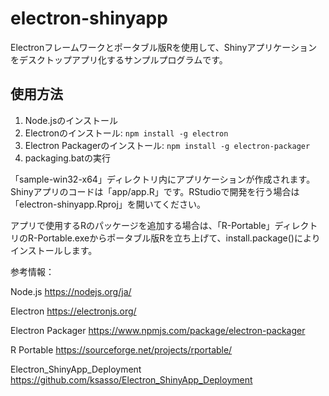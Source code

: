 # electron-shinyapp

Electronフレームワークとポータブル版Rを使用して、Shinyアプリケーションをデスクトップアプリ化するサンプルプログラムです。

## 使用方法

1. Node.jsのインストール
2. Electronのインストール: `npm install -g electron`
3. Electron Packagerのインストール: `npm install -g electron-packager`
4. packaging.batの実行

「sample-win32-x64」ディレクトリ内にアプリケーションが作成されます。
Shinyアプリのコードは「app/app.R」です。RStudioで開発を行う場合は
「electron-shinyapp.Rproj」を開いてください。

アプリで使用するRのパッケージを追加する場合は、「R-Portable」ディレクトリのR-Portable.exeからポータブル版Rを立ち上げて、install.package()によりインストールします。


参考情報：

Node.js
https://nodejs.org/ja/

Electron
https://electronjs.org/

Electron Packager
https://www.npmjs.com/package/electron-packager

R Portable
https://sourceforge.net/projects/rportable/

Electron_ShinyApp_Deployment
https://github.com/ksasso/Electron_ShinyApp_Deployment


